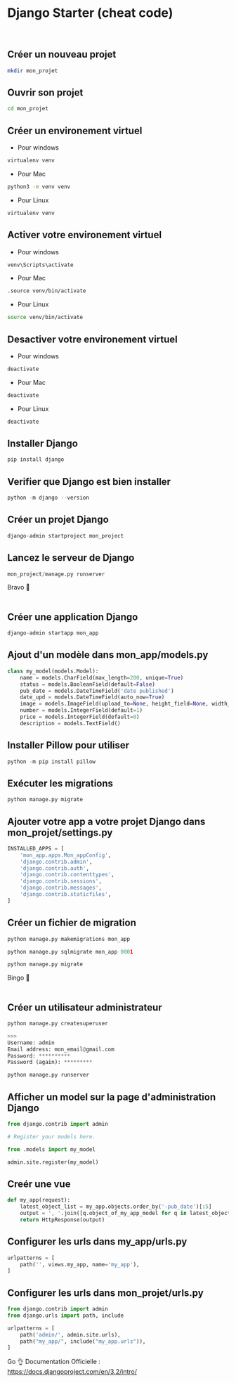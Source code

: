# Django Starter (cheat code)

<br>

## Créer un nouveau projet
```bash
mkdir mon_projet
```

## Ouvrir son projet
```zsh
cd mon_projet
```

## Créer un environement virtuel

- Pour windows
```bash
virtualenv venv
```

- Pour Mac
```zsh
python3 -m venv venv
```

- Pour Linux
```bash
virtualenv venv
```
## Activer votre environement virtuel

- Pour windows
```bash
venv\Scripts\activate
```

- Pour Mac
```zsh
.source venv/bin/activate
```

- Pour Linux
```bash
source venv/bin/activate
```
## Desactiver votre environement virtuel

- Pour windows
```bash
deactivate
```

- Pour Mac
```zsh
deactivate
```

- Pour Linux
```bash
deactivate
```

## Installer Django
```python
pip install django
```

## Verifier que Django est bien installer
```python
python -m django --version
```

## Créer un projet Django
```python
django-admin startproject mon_project
```

## Lancez le serveur de Django
```python
mon_project/manage.py runserver
```

Bravo 🎉 <br><br>

## Créer une application Django
```python
django-admin startapp mon_app
```

## Ajout d'un modèle dans mon_app/models.py
```python
class my_model(models.Model):
    name = models.CharField(max_length=200, unique=True)
    status = models.BooleanField(default=False)
    pub_date = models.DateTimeField('date published')
    date_upd = models.DateTimeField(auto_now=True)
    image = models.ImageField(upload_to=None, height_field=None, width_field=None, max_length=100)
    number = models.IntegerField(default=1)
    price = models.IntegerField(default=0)
    description = models.TextField()
```

## Installer Pillow pour utiliser <ImageField>
```python
python -m pip install pillow
```


## Exécuter les migrations
```python
python manage.py migrate
```

## Ajouter votre app a votre projet Django dans mon_projet/settings.py
```python
INSTALLED_APPS = [
    'mon_app.apps.Mon_appConfig',
    'django.contrib.admin',
    'django.contrib.auth',
    'django.contrib.contenttypes',
    'django.contrib.sessions',
    'django.contrib.messages',
    'django.contrib.staticfiles',
]
```

## Créer un fichier de migration
```python
python manage.py makemigrations mon_app

python manage.py sqlmigrate mon_app 0001

python manage.py migrate
```

Bingo 🎉 <br><br>

## Créer un utilisateur administrateur
```python
python manage.py createsuperuser

>>>
Username: admin
Email address: mon_email@gmail.com
Password: **********
Password (again): *********

python manage.py runserver
```
## Afficher un model sur la page d'administration Django
```python
from django.contrib import admin

# Register your models here.

from .models import my_model

admin.site.register(my_model)
```

## Creér une vue
```python
def my_app(request):
    latest_object_list = my_app.objects.order_by('-pub_date')[:5]
    output = ', '.join([q.object_of_my_app_model for q in latest_object_list])
    return HttpResponse(output)
```

## Configurer les urls dans my_app/urls.py
```python
urlpatterns = [
    path('', views.my_app, name='my_app'),
]
```

## Configurer les urls dans mon_projet/urls.py
```python
from django.contrib import admin
from django.urls import path, include

urlpatterns = [
    path('admin/', admin.site.urls),
    path("my_app/", include("my_app.urls")),
]

```

Go 👌
Documentation Officielle : https://docs.djangoproject.com/en/3.2/intro/